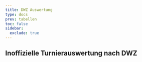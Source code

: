 ```yaml
---
title: DWZ Auswertung
type: docs
prev: tabellen
toc: false
sidebar:
  exclude: true
---
```


## Inoffizielle Turnierauswertung nach DWZ
